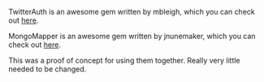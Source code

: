 TwitterAuth is an awesome gem written by mbleigh, which you can check out [here](http://github.com/mbleigh/twitter-auth/).

MongoMapper is an awesome gem written by jnunemaker, which you can check out [here](http://github.com/jnunemaker).

This was a proof of concept for using them together. Really very little needed to be changed.
